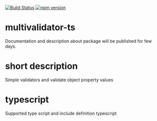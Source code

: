 [![Build Status](https://travis-ci.org/pascalsystem/multivalidator-ts.svg?branch=master)](https://travis-ci.org/pascalsystem/multivalidator-ts-ts)
[![npm version](https://badge.fury.io/js/multivalidator-ts.svg)](http://badge.fury.io/js/multivalidator-ts)

# multivalidator-ts

Documentation and description about package will be published for few days.

# short description

Simple validators and validate object property values

# typescript

Supported type script and include definition typescript